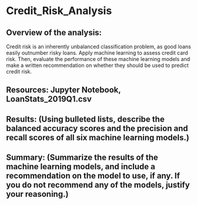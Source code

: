 # Credit_Risk_Analysis
## Overview of the analysis:
Credit risk is an inherently unbalanced classification problem, as good loans easily outnumber risky loans. Apply machine learning to assess credit card risk. Then, evaluate the performance of these machine learning models and make a written recommendation on whether they should be used to predict credit risk.

## Resources: Jupyter Notebook, LoanStats_2019Q1.csv

## Results: (Using bulleted lists, describe the balanced accuracy scores and the precision and recall scores of all six machine learning models.) 

## Summary: (Summarize the results of the machine learning models, and include a recommendation on the model to use, if any. If you do not recommend any of the models, justify your reasoning.)
